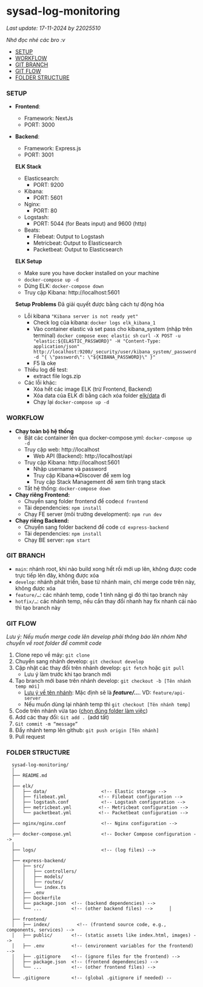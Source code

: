 # sysad-log-monitoring
_Last update: 17-11-2024 by 22025510_

_Nhớ đọc nhé các bro :v_

- [SETUP](#setup)
- [WORKFLOW](#workflow)
- [GIT BRANCH](#git-branch)
- [GIT FLOW](#git-flow)
- [FOLDER STRUCTURE](#folder-structure-)

### SETUP
- **Frontend**:
  - Framework: NextJs 
  - PORT: 3000
- **Backend**:
  - Framework: Express.js
  - PORT: 3001

  **ELK Stack**
  - Elasticsearch: 
    - PORT: 9200
  - Kibana: 
    - PORT: 5601
  - Nginx: 
    - PORT: 80
  - Logstash: 
    - PORT: 5044 (for Beats input) and 9600 (http)
  - Beats:
    - Filebeat: Output to Logstash
    - Metricbeat: Output to Elasticsearch
    - Packetbeat: Output to Elasticsearch

  **ELK Setup**
  - Make sure you have docker installed on your machine
  - `docker-compose up -d`
  - Dừng ELK: `docker-compose down`
  - Truy cập Kibana: http://localhost:5601
  
  **Setup Problems** Đã giải quyết được bằng cách tự động hóa
    - Lỗi kibana `"Kibana server is not ready yet"`
      - Check log của kibana: `docker logs elk_kibana_1`
      - Vào container elastic và set pass cho kibana_system (nhập trên terminal)
      `docker compose exec elastic sh`
      `curl -X POST -u "elastic:${ELASTIC_PASSWORD}" -H "Content-Type: application/json" http://localhost:9200/_security/user/kibana_system/_password -d "{ \"password\": \"${KIBANA_PASSWORD}\" }"`
      - F5 là oke
    - Thiếu log để test:
      - extract file logs.zip
    - Các lỗi khác:
      - Xóa hết các image ELK (trừ Frontend, Backend)
      - Xóa data của ELK đi bằng cách xóa folder [elk/data]([data](elk/data)) đi 
      - Chạy lại `docker-compose up -d`

### WORKFLOW
- **Chạy toàn bộ hệ thống**
  - Bật các container lên qua docker-compose.yml: `docker-compose up -d`
  - Truy cập web: http://localhost
    - Web API (Backend): http://localhost/api
  - Truy cập Kibana: http://localhost:5601
    - Nhập username và password
    - Truy cập Kibana=>Discover để xem log
    - Truy cập Stack Management để xem tình trạng stack
  - Tắt hệ thống: `docker-compose down`
- **Chạy riêng Frontend:**
  - Chuyển sang folder frontend để code`cd frontend`
  - Tải dependencies: `npm install`
  - Chạy FE server (môi trường development): `npm run dev`
- **Chạy riêng Backend:** 
  - Chuyển sang folder backend để code `cd express-backend`
  - Tải dependencies: `npm install`
  - Chạy BE server: `npm start`

### GIT BRANCH
- `main`: nhánh root, khi nào build xong hết rồi mới up lên, không được code trực tiếp lên đây, không được xóa
- `develop`: nhánh phát triển, base từ nhánh main, chỉ merge code trên này, không được xóa
- `feature/…`: các nhánh temp, code 1 tính năng gì đó thì tạo branch này
- `hotfix/…`: các nhánh temp, nếu cần thay đổi nhanh hay fix nhanh cái nào thì tạo branch này

### GIT FLOW
*Lưu ý: Nếu muốn merge code lên develop phải thông báo lên nhóm*
*Nhớ chuyển về root folder để commit code*
1. Clone repo về máy: `git clone`
2. Chuyển sang nhánh develop: `git checkout develop`
3. Cập nhật các thay đổi trên nhánh develop: `git fetch` hoặc `git pull`
   - Lưu ý làm trước khi tạo branch mới
4. Tạo branch mới base trên nhánh develop: `git checkout -b [Tên nhánh temp mới]`
   - [Lưu ý về tên nhánh](#git-branch): Mặc định sẽ là _**feature/…**_. VD: `feature/api-server`
   - Nếu muốn dùng lại nhánh temp thì `git checkout [Tên nhánh temp]`
5. Code trên nhánh vừa tạo ([chọn đúng folder làm việc](#do-not-code-in-the-root-folder-))
6. Add các thay đổi: `Git add . `(add tất)
7. `Git commit -m “message”`
8. Đẩy nhánh temp lên github: `git push origin [Tên nhánh]`
9. Pull request

### FOLDER STRUCTURE ###
      sysad-log-monitoring/
      │
      ├── README.md
      │
      ├── elk/
      │   ├── data/                    <!-- Elastic storage -->
      │   ├── filebeat.yml            <!-- Filebeat configuration -->
      │   ├── logstash.conf            <!-- Logstash configuration -->
      │   ├── metricbeat.yml          <!-- Metricbeat configuration -->
      │   └── packetbeat.yml          <!-- Packetbeat configuration -->
      │
      ├── nginx/nginx.conf             <!-- Nginx configuration -->
      │
      ├── docker-compose.yml           <!-- Docker Compose configuration --> 
      │
      ├── logs/                        <!-- (log files) --> 
      │
      ├── express-backend/
      │   ├── src/
      │   │   ├── controllers/      
      │   │   ├── models/
      │   │   ├── routes/
      │   │   └── index.ts
      │   ├── .env  
      │   ├── Dockerfile
      │   ├── package.json  <!-- (backend dependencies) -->
      │   └── ...           <!-- (other backend files) -->      │
      │
      ├── frontend/
      │   ├── index/          <!-- (frontend source code, e.g., components, services) -->
      │   ├── public/       <!-- (static assets like index.html, images) -->
      │   ├── .env          <!-- (environment variables for the frontend) -->
      │   ├── .gitignore    <!-- (ignore files for the frontend) -->
      │   ├── package.json  <!-- (frontend dependencies) -->
      │   └── ...           <!-- (other frontend files) -->
      │
      └── .gitignore        <!-- (global .gitignore if needed) --
